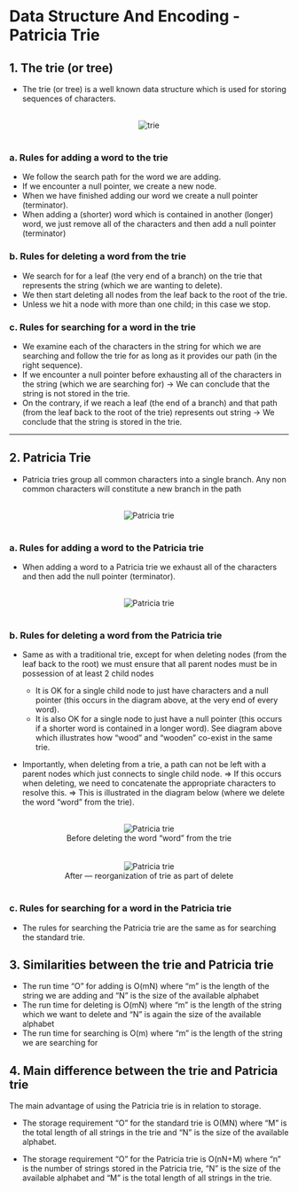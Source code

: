# **Data Structure And Encoding - Patricia Trie**

## **1. The trie (or tree)**

- The trie (or tree) is a well known data structure which is used for storing sequences of characters.

<div class="image-container" align="center">
<br>
<img src="img/Trie.webp" alt="trie"  >
</div><br>

### **a. Rules for adding a word to the trie**

- We follow the search path for the word we are adding.
- If we encounter a null pointer, we create a new node.
- When we have finished adding our word we create a null pointer (terminator).
- When adding a (shorter) word which is contained in another (longer) word, we just remove all of the characters and then add a null pointer (terminator)

### **b. Rules for deleting a word from the trie**

- We search for for a leaf (the very end of a branch) on the trie that represents the string (which we are wanting to delete).
- We then start deleting all nodes from the leaf back to the root of the trie.
- Unless we hit a node with more than one child; in this case we stop.

### **c. Rules for searching for a word in the trie**

- We examine each of the characters in the string for which we are searching and follow the trie for as long as it provides our path (in the right sequence).
- If we encounter a null pointer before exhausting all of the characters in the string (which we are searching for) -> We can conclude that the string is not stored in the trie.
- On the contrary, if we reach a leaf (the end of a branch) and that path (from the leaf back to the root of the trie) represents out string -> We conclude that the string is stored in the trie.

---

## **2. Patricia Trie**

- Patricia tries group all common characters into a single branch. Any non common characters will constitute a new branch in the path

<div class="image-container" align="center">
<br>
<img src="img/Patricia-trie.webp" alt="Patricia trie"  >
</div><br>

### **a. Rules for adding a word to the Patricia trie**

- When adding a word to a Patricia trie we exhaust all of the characters and then add the null pointer (terminator).

<div class="image-container" align="center">
<br>
<img src="img/Patricia-trie-2.webp" alt="Patricia trie"  >
</div><br>

### **b. Rules for deleting a word from the Patricia trie**

- Same as with a traditional trie, except for when deleting nodes (from the leaf back to the root) we must ensure that all parent nodes must be in possession of at least 2 child nodes

  - It is OK for a single child node to just have characters and a null pointer (this occurs in the diagram above, at the very end of every word).
  - It is also OK for a single node to just have a null pointer (this occurs if a shorter word is contained in a longer word). See diagram above which illustrates how “wood” and “wooden” co-exist in the same trie.

- Importantly, when deleting from a trie, a path can not be left with a parent nodes which just connects to single child node. => If this occurs when deleting, we need to concatenate the appropriate characters to resolve this. => This is illustrated in the diagram below (where we delete the word “word” from the trie).

<div class="image-container" align="center">
<br>
<img src="img/Patricia-trie-3.webp" alt="Patricia trie"  >
<br>
Before deleting the word “word” from the trie
</div><br>

<div class="image-container" align="center">
<br>
<img src="img/Patricia-trie-4.webp" alt="Patricia trie"  >
<br>
After — reorganization of trie as part of delete
</div><br>

### **c. Rules for searching for a word in the Patricia trie**

- The rules for searching the Patricia trie are the same as for searching the standard trie.

## **3. Similarities between the trie and Patricia trie**

- The run time “O” for adding is O(mN) where “m” is the length of the string we are adding and “N” is the size of the available alphabet
- The run time for deleting is O(mN) where “m” is the length of the string which we want to delete and “N” is again the size of the available alphabet
- The run time for searching is O(m) where “m” is the length of the string we are searching for

## **4. Main difference between the trie and Patricia trie**

The main advantage of using the Patricia trie is in relation to storage.

- The storage requirement “O” for the standard trie is O(MN) where “M” is the total length of all strings in the trie and “N” is the size of the available alphabet.

- The storage requirement “O” for the Patricia trie is O(nN+M) where “n” is the number of strings stored in the Patricia trie, “N” is the size of the available alphabet and “M” is the total length of all strings in the trie.
